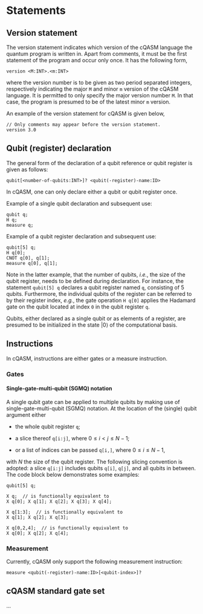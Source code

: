 # Statements

## Version statement

The version statement indicates which version of the cQASM language the quantum program is written in.
Apart from comments, it must be the first statement of the program and occur only once.
It has the following form,

`version <M:INT>.<m:INT>`

where the version number is to be given as two period separated integers, respectively indicating the major `M` and minor `m` version of the cQASM language.
It is permitted to only specify the major version number `M`. In that case, the program is presumed to be of the latest minor `m` version.

An example of the version statement for cQASM is given below,

```
// Only comments may appear before the version statement.
version 3.0
```

## Qubit (register) declaration

The general form of the declaration of a qubit reference or qubit register is given as follows:

`qubit[<number-of-qubits:INT>]? <qubit(-register)-name:ID>`

In cQASM, one can only declare either a qubit or qubit register once. 

Example of a single qubit declaration and subsequent use:

```
qubit q;
H q;
measure q;
```

Example of a qubit register declaration and subsequent use:

```
qubit[5] q;
H q[0];
CNOT q[0], q[1];
measure q[0], q[1];
```

Note in the latter example, that the number of qubits, _i.e._, the size of the qubit register, needs to be defined during declaration.
For instance, the statement `qubit[5] q` declares a qubit register named `q`, consisting of 5 qubits.
Furthermore, the individual qubits of the register can be referred to by their register index, _e.g._, the gate operation `H q[0]` applies the Hadamard gate on the qubit located at index `0` in the qubit register `q`. 

Qubits, either declared as a single qubit or as elements of a register, are presumed to be initialized in the state $|0\rangle$ of the computational basis.

## Instructions

In cQASM, instructions are either gates or a measure instruction.

### Gates

#### Single-gate-multi-qubit (SGMQ) notation

A single qubit gate can be applied to multiple qubits by making use of single-gate-multi-qubit (SGMQ) notation. 
At the location of the (single) qubit argument either

- the whole qubit register `q`;

- a slice thereof `q[i:j]`, where $0 \leq i < j \leq N-1$;

- or a list of indices can be passed `q[i,]`, where $0 \leq i \leq N-1$,

with $N$ the size of the qubit register.
The following slicing convention is adopted: a slice `q[i:j]` includes qubits `q[i]`, `q[j]`, and all qubits in between. The code block below demonstrates some examples:

```
qubit[5] q;

X q;  // is functionally equivalent to
X q[0]; X q[1]; X q[2]; X q[3]; X q[4];

X q[1:3];  // is functionally equivalent to
X q[1]; X q[2]; X q[3];

X q[0,2,4];  // is functionally equivalent to
X q[0]; X q[2]; X q[4];  
```

### Measurement

Currently, cQASM only support the following measurement instruction:

`measure <qubit(-register)-name:ID>[<qubit-index>]?`

## cQASM standard gate set

...